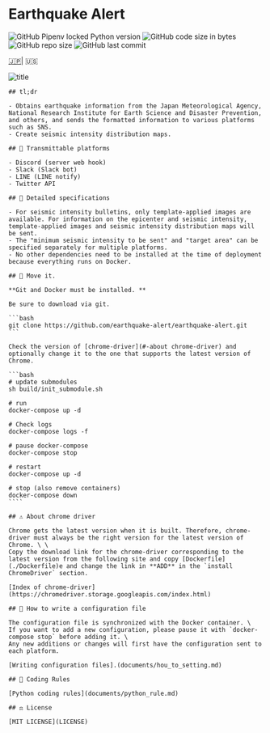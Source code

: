 # Earthquake Alert

![GitHub Pipenv locked Python version](https://img.shields.io/github/pipenv/locked/python-version/earthquake-alert/earthquake-alert?style=flat-square)
![GitHub code size in bytes](https://img.shields.io/github/languages/code-size/earthquake-alert/earthquake-alert?style=flat-square)
![GitHub repo size](https://img.shields.io/github/repo-size/earthquake-alert/earthquake-alert?style=flat-square)
![GitHub last commit](https://img.shields.io/github/last-commit/earthquake-alert/earthquake-alert?style=flat-square)

[🇯🇵](../README.md)| 🇺🇸

![title](../asset/title.png)


    ## tl;dr

    - Obtains earthquake information from the Japan Meteorological Agency, National Research Institute for Earth Science and Disaster Prevention, and others, and sends the formatted information to various platforms such as SNS.
    - Create seismic intensity distribution maps.

    ## 📢 Transmittable platforms

    - Discord (server web hook)
    - Slack (Slack bot)
    - LINE (LINE notify)
    - Twitter API

    ## 💬 Detailed specifications

    - For seismic intensity bulletins, only template-applied images are available. For information on the epicenter and seismic intensity, template-applied images and seismic intensity distribution maps will be sent.
    - The "minimum seismic intensity to be sent" and "target area" can be specified separately for multiple platforms.
    - No other dependencies need to be installed at the time of deployment because everything runs on Docker.

    ## 🚀 Move it.

    **Git and Docker must be installed. **

    Be sure to download via git.

    ```bash
    git clone https://github.com/earthquake-alert/earthquake-alert.git
    ```

    Check the version of [chrome-driver](#-about chrome-driver) and optionally change it to the one that supports the latest version of Chrome.

    ```bash
    # update submodules
    sh build/init_submodule.sh

    # run
    docker-compose up -d

    # Check logs
    docker-compose logs -f

    # pause docker-compose
    docker-compose stop

    # restart
    docker-compose up -d

    # stop (also remove containers)
    docker-compose down
    ````

    ## ⚠ About chrome driver

    Chrome gets the latest version when it is built. Therefore, chrome-driver must always be the right version for the latest version of Chrome. \ \
    Copy the download link for the chrome-driver corresponding to the latest version from the following site and copy [Dockerfile](./Dockerfile)e and change the link in **ADD** in the `install ChromeDriver` section.

    [Index of chrome-driver](https://chromedriver.storage.googleapis.com/index.html)

    ## 📝 How to write a configuration file

    The configuration file is synchronized with the Docker container. \
    If you want to add a new configuration, please pause it with `docker-compose stop` before adding it. \
    Any new additions or changes will first have the configuration sent to each platform.

    [Writing configuration files].(documents/hou_to_setting.md)

    ## 🔰 Coding Rules

    [Python coding rules](documents/python_rule.md)

    ## ⚖ License

    [MIT LICENSE](LICENSE)
